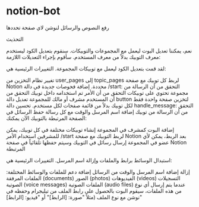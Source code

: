 # notion-bot
رفع النصوص والرسائل لنوشن لاي صفحة تحددها

التحذيث 

نعم، يمكننا تعديل البوت ليعمل مع المجموعات والتوبيكات. سنقوم بتعديل الكود ليستخدم معرف التوبيك بدلاً من معرف المستخدم. سأقوم بإجراء التعديلات اللازمة:


لقد قمت بتعديل الكود ليعمل مع توبيكات المجموعة. التغييرات الرئيسية هي:

تغيير نظام التخزين من user_pages إلى topic_pages لربط كل توبيك مع صفحة Notion محددة.
إضافة فحوصات جديدة في دالة /start:
التحقق من أن الرسالة من مجموعة تحتوي على توبيكات
التحقق من أن الأمر تم استخدامه داخل توبيك
التحقق من أن المستخدم مشرف أو مالك للمجموعة
تعديل دالة button لتخزين صفحة واحدة فقط لكل توبيك بدلاً من قائمة صفحات لكل مستخدم.
تحسين دالة handle_message:
التحقق من أن الرسالة من توبيك
إضافة اسم المرسل والوقت مع كل رسالة
حفظ الرسائل في الصفحة المرتبطة بالتوبيك
الآن يمكنك:

إضافة البوت كمشرف في المجموعة
إنشاء توبيكات مختلفة
في كل توبيك، يمكن للمشرفين استخدام الأمر /start لربط التوبيك مع صفحة Notion
بعد الربط، يمكن لأي عضو في المجموعة إرسال رسائل في التوبيك وسيتم حفظها تلقائياً في صفحة Notion المرتبطة


استبدال الوسائط برابط
 والملفات وإزالة اسم المرسل. التغييرات الرئيسية هي:

إزالة إضافة اسم المرسل والوقت من الرسائل
إضافة دعم للملفات والوسائط المختلفة:
الملفات المرفقة (documents)
الصور (photos)
الفيديوهات (videos)
التسجيلات الصوتية (voice messages)
الملفات الصوتية (audio files)
عندما يتم إرسال أي نوع من هذه الملفات، سيقوم البوت بالحصول على رابط الملف من تيليجرام وحفظه في نوشن مع نوع الملف (مثلاً "صورة: [الرابط]" أو "فيديو: [الرابط]"

